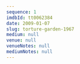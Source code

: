 ```yaml
---
sequence: 1
imdbId: tt0062384
date: 2009-01-07
slug: torture-garden-1967
medium: null
venue: null
venueNotes: null
mediumNotes: null
---
```


